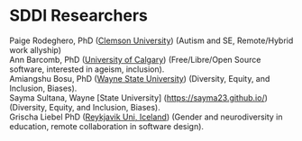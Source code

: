 # SDDI Researchers
Paige Rodeghero, PhD ([Clemson University](www.clemsonhfse.com)) (Autism and SE, Remote/Hybrid work allyship)       
Ann Barcomb, PhD ([University of Calgary](https://www.ucalgary.ca/)) (Free/Libre/Open Source software, interested in ageism, inclusion).  
Amiangshu Bosu, PhD ([Wayne State University](www.amiangshu.com)) (Diversity, Equity, and Inclusion, Biases).   
Sayma Sultana, Wayne [State University] (https://sayma23.github.io/) (Diversity, Equity, and Inclusion, Biases).  
Grischa Liebel PhD ([Reykjavik Uni, Iceland](https://ru.is)) (Gender and neurodiversity in education, remote collaboration in software design). 

